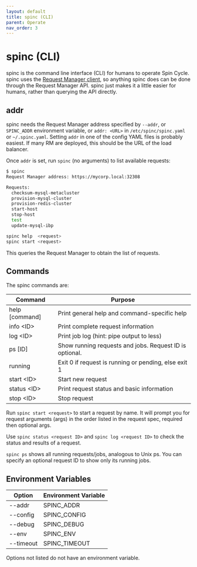 ```yaml
---
layout: default
title: spinc (CLI)
parent: Operate
nav_order: 3
---
```


# spinc (CLI)

spinc is the command line interface (CLI) for humans to operate Spin Cycle. spinc uses the [Request Manager client](https://godoc.org/github.com/square/spincycle/request-manager#Client), so anything spinc does can be done through the Request Manager API. spinc just makes it a little easier for humans, rather than querying the API directly.

## addr

spinc needs the Request Manager address specified by `--addr`, or `SPINC_ADDR` environment variable, or `addr: <URL>` in `/etc/spinc/spinc.yaml` or `~/.spinc.yaml`. Setting `addr` in one of the config YAML files is probably easiest. If many RM are deployed, this should be the URL of the load balancer.

Once `addr` is set, run `spinc` (no arguments) to list available requests:

```sh
$ spinc
Request Manager address: https://mycorp.local:32308

Requests:
  checksum-mysql-metacluster
  provision-mysql-cluster
  provision-redis-cluster
  start-host
  stop-host
  test
  update-mysql-ibp

spinc help  <request>
spinc start <request>
```

This queries the Request Manager to obtain the list of requests.

## Commands

The spinc commands are:

| Command | Purpose | 
| ------- | -------- |
| help [command] | Print general help and command-specific help |
| info \<ID\>      | Print complete request information |
| log \<ID\>       | Print job log (hint: pipe output to less) |
| ps \[ID\]        | Show running requests and jobs. Request ID is optional. |
| running        | Exit 0 if request is running or pending, else exit 1 |
| start \<ID\>     | Start new request |
| status \<ID\>    | Print request status and basic information |
| stop \<ID\>      | Stop request |

Run `spinc start <request>` to start a request by name. It will prompt you for request arguments (args) in the order listed in the request spec, required then optional args.

Use `spinc status <request ID>` and `spinc log <request ID>` to check the status and results of a request.

`spinc ps` shows all running requests/jobs, analogous to Unix ps. You can specify an optional request ID to show only its running jobs.

## Environment Variables

| Option | Environment Variable |
| ------ | -------------------- |
| --addr | SPINC_ADDR |
| --config | SPINC_CONFIG |
| --debug | SPINC_DEBUG |
| --env | SPINC_ENV |
| --timeout | SPINC_TIMEOUT |

Options not listed do not have an environment variable.
